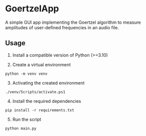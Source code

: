# GoertzelApp
A simple GUI app implementing the Goertzel algorithm to measure amplitudes of user-defined frequencies in an audio file.

## Usage
1. Install a compatible version of Python (>=3.10)

2. Create a virtual environment

`python -m venv venv`

3. Activating the created environment

`./venv/Scripts/activate.ps1`

4. Install the required dependencies

`pip install -r requirements.txt`

5. Run the script

`python main.py`